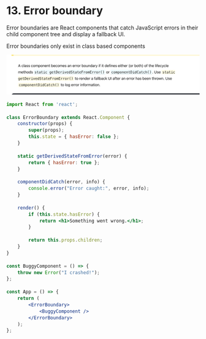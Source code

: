 # 13. Error boundary

Error boundaries are React components that catch JavaScript errors in their child component tree and display a fallback UI.

Error boundaries only exist in class based components

![Screenshot 2024-10-06 at 7.44.33 PM.png](13%20Error%20boundary%2022390c2fa21b815f9fc9c61443929af4/Screenshot_2024-10-06_at_7.44.33_PM.png)

```jsx
import React from 'react';

class ErrorBoundary extends React.Component {
    constructor(props) {
        super(props);
        this.state = { hasError: false };
    }

    static getDerivedStateFromError(error) {
        return { hasError: true };
    }

    componentDidCatch(error, info) {
        console.error("Error caught:", error, info);
    }

    render() {
        if (this.state.hasError) {
            return <h1>Something went wrong.</h1>;
        }

        return this.props.children; 
    }
}

const BuggyComponent = () => {
    throw new Error("I crashed!");
};

const App = () => {
    return (
        <ErrorBoundary>
            <BuggyComponent />
        </ErrorBoundary>
    );
};

```